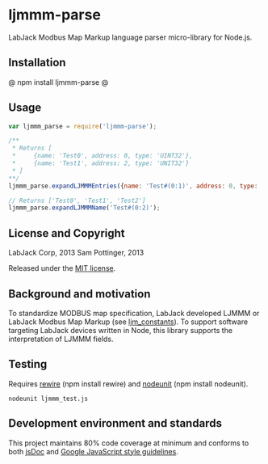 ljmmm-parse
===========
LabJack Modbus Map Markup language parser micro-library for Node.js.  
  

Installation
--------------
@ npm install ljmmm-parse @
  

Usage
---------
```javascript
var ljmmm_parse = require('ljmmm-parse');

/**
 * Returns [
 *     {name: 'Test0', address: 0, type: 'UINT32'},
 *     {name: 'Test1', address: 2, type: 'UNIT32'}
 * ]
**/
ljmmm_parse.expandLJMMMEntries({name: 'Test#(0:1)', address: 0, type: 'UINT32'});

// Returns ['Test0', 'Test1', 'Test2']
ljmmm_parse.expandLJMMMName('Test#(0:2)');
```


License and Copyright
-----------------------------
LabJack Corp, 2013
Sam Pottinger, 2013

Released under the [MIT license](http://opensource.org/licenses/MIT).


Background and motivation
-----------------------------------
To standardize MODBUS map specification, LabJack developed LJMMM or LabJack Modbus Map Markup (see [ljm_constants](https://bitbucket.org/labjack/ljm_constants)). To support software targeting LabJack devices written in Node, this library supports the interpretation of LJMMM fields.


Testing
---------
Requires [rewire](https://github.com/jhnns/rewire) (npm install rewire) and [nodeunit](https://github.com/caolan/nodeunit) (npm install nodeunit).
```
nodeunit ljmmm_test.js
```


Development environment and standards
-----------------------------------------------------
This project maintains 80% code coverage at minimum and conforms to both [jsDoc](http://usejsdoc.org/) and [Google JavaScript style guidelines](http://google-styleguide.googlecode.com/svn/trunk/javascriptguide.xml).
